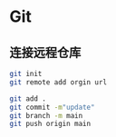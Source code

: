 Git
===

## 连接远程仓库

```bash
git init
git remote add orgin url

git add .
git commit -m"update"
git branch -m main
git push origin main
```

